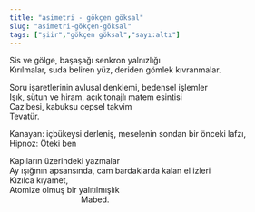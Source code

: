```yaml
---
title: "asimetri - gökçen göksal"
slug: "asimetri-gökçen-göksal"
tags: ["şiir","gökçen göksal","sayı:altı"]
---
```


Sis ve gölge, başaşağı senkron yalnızlığı  
Kırılmalar, suda beliren yüz, deriden gömlek kıvranmalar.

Soru işaretlerinin avlusal denklemi, bedensel işlemler  
Işık, sütun ve hiram, açık tonajlı matem esintisi  
Cazibesi, kabuksu cepsel takvim  
Tevatür.

Kanayan: içbükeysi derleniş, meselenin sondan bir önceki lafzı,  
Hipnoz: Öteki ben

Kapıların üzerindeki yazmalar  
Ay ışığının apsansında, cam bardaklarda kalan el izleri  
Kızılca kıyamet,  
Atomize olmuş bir yalıtılmışlık  
                                Mabed.

